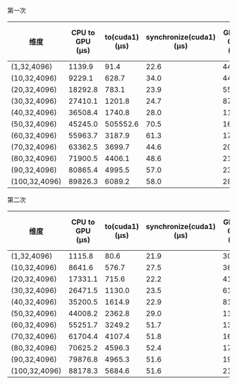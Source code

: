 第一次

| 维度               | CPU to GPU (μs) | to(cuda1) (μs) | synchronize(cuda1) (μs) | GPU to GPU (μs) | to(cuda1).1 (μs) | synchronize(cuda1).1 (μs) | synchronize(cuda2).1 (μs) | GPU to CPU (μs) | to(cpu) (μs) | synchronize(cuda1).2 (μs) | 
|--------------------|------------------|----------------|------------------------|-------------------|-----------------|-------------------------|------------------------|-------------------|-------------|------------------------|
| (1,32,4096)        | 1139.9           | 91.4           | 22.6                   | 44.5              | 56.4           | 29.7                     | 12.3                   | 583.5            | 346.0       | 36.3                    | 
| (10,32,4096)       | 9229.1           | 628.7          | 34.0                   | 444.3             | 80.4           | 418.8                    | 12.5                   | 26.6             | 2474.8      | 27.3                    | 
| (20,32,4096)       | 18292.8          | 783.1          | 23.9                   | 552.6             | 98.3           | 858.8                    | 13.6                   | 24.3             | 4939.6      | 25.1                    | 
| (30,32,4096)       | 27410.1          | 1201.8         | 24.7                   | 874.1             | 127.0          | 1285.1                   | 13.8                   | 25.1             | 7479.4      | 25.3                    |
| (40,32,4096)       | 36508.4          | 1740.8         | 28.0                   | 1196.0            | 155.7          | 1721.0                   | 13.9                   | 25.5             | 10008.9     | 25.7                    |
| (50,32,4096)       | 45245.0          | 505552.6       | 70.5                   | 1614.5            | 216.6          | 2129.9                   | 15.8                   | 34.1             | 13294.7     | 32.6                    |
| (60,32,4096)       | 55963.7          | 3187.9         | 61.3                   | 1796.1            | 235.1          | 2565.9                   | 15.0                   | 33.7             | 15157.1     | 28.3                    | 
| (70,32,4096)       | 63362.5          | 3699.7         | 44.6                   | 2087.5            | 261.8          | 2989.6                   | 15.0                   | 35.4             | 19373.9     | 31.6                    |
| (80,32,4096)       | 71900.5          | 4406.1         | 48.6                   | 2135.8            | 285.9          | 3428.5                   | 15.1                   | 36.5             | 22141.3     | 31.0                    | 
| (90,32,4096)       | 80865.4          | 4995.5         | 57.0                   | 2387.5            | 315.6          | 3843.3                   | 15.2                   | 36.4             | 25239.2     | 31.9                    | 
| (100,32,4096)      | 89826.3          | 6089.2         | 58.0         | 2820.0            | 349.9          | 4275.1                   | 15.2                   | 38.0             | 28251.1     | 33.0                    |

第二次


| 维度               | CPU to GPU (μs) | to(cuda1) (μs) | synchronize(cuda1) (μs) | GPU to GPU (μs) | to(cuda1).1 (μs) | synchronize(cuda1).1 (μs) | synchronize(cuda2).1 (μs) | GPU to CPU (μs) | to(cpu) (μs) | synchronize(cuda1).2 (μs) |
 |--------------------|------------------|----------------|------------------------|-------------------|-----------------|-------------------------|------------------------|-------------------|-------------|------------------------| 
| (1,32,4096)        | 1115.8           | 80.6           | 21.9                   | 30.2              | 42.8           | 34.8                     | 11.0                   | 483.7            | 302.9       | 31.1                    | 
| (10,32,4096)       | 8641.6           | 576.7          | 27.5                   | 364.0             | 75.0           | 418.5                    | 11.8                   | 25.0             | 2392.5      | 24.7                    | 
| (20,32,4096)       | 17331.1          | 715.6          | 22.2                   | 416.9             | 94.0           | 854.4                    | 12.6                   | 24.9             | 4706.6      | 22.3                    | 
| (30,32,4096)       | 26471.5          | 1130.0         | 23.5                   | 610.2             | 117.6          | 1281.0                   | 12.6                   | 22.1             | 7159.8      | 23.2                    | 
| (40,32,4096)       | 35200.5          | 1614.9         | 22.9                   | 812.8             | 144.1          | 1710.7                   | 12.4                   | 25.4             | 9605.5      | 23.2                    | 
| (50,32,4096)       | 44008.2          | 2362.8         | 29.0                   | 1133.1            | 180.0          | 2149.2                   | 13.2                   | 26.8             | 12049.2     | 24.0                    | 
| (60,32,4096)       | 55251.7          | 3249.2         | 51.7                   | 1384.6            | 222.3          | 2571.7                   | 14.6                   | 32.9             | 14913.1     | 30.3                    | 
| (70,32,4096)       | 61704.4          | 4107.4         | 51.8                   | 1656.9            | 267.3          | 3006.1                   | 14.7                   | 35.0             | 19259.9     | 33.0                    | 
| (80,32,4096)       | 70625.2          | 4596.3         | 52.4                   | 1784.7            | 285.5          | 3446.5                   | 15.1                   | 36.5             | 21846.3     | 32.6                    |
| (90,32,4096)       | 79876.8          | 4965.3         | 51.6                   | 1985.8            | 304.5          | 3884.6                   | 14.4                   | 34.2             | 24491.5     | 34.0                    |
| (100,32,4096)      | 88178.3          | 5684.6         | 51.6         | 2194.6            | 336.9          | 4290.8                   | 14.5                   | 36.0             | 27422.6     | 40.2                    |